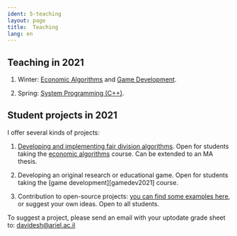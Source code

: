 ```yaml
---
ident: 5-teaching
layout: page
title:  Teaching
lang: en
---
```


## Teaching in 2021

1. Winter: [Economic Algorithms][alg5781] and  [Game Development][gamedev5781].

1. Spring: [System Programming (C++)][cpp5781].


## Student projects in 2021

I offer several kinds of projects:

1. [Developing and implementing fair division algorithms][fairdivision]. Open for students taking the [economic algorithms][alg5781] course. Can be extended to an MA thesis.

1. Developing an original research or educational game. Open for students taking the [game development][gamedev2021] course.

1. Contribution to open-source projects: [you can find some examples here][opensource], or suggest your own ideas. Open to all students.

To suggest a project, please send an email with your uptodate grade sheet to: davidesh@ariel.ac.il



[projects5780]: https://github.com/erelsgl-at-ariel/projects-5780
[opensource]: https://github.com/erelsgl-at-ariel/projects-5780/blob/master/open-source-projects.pdf
[fairdivision]: https://github.com/erelsgl-at-ariel/projects-5780/blob/master/fair-division-algorithms.pdf

[cpp5778]: https://github.com/erelsgl-at-ariel/cpp-5778
[cpp5779]: https://github.com/erelsgl-at-ariel/cpp-5779
[cpp5780]: https://github.com/erelsgl-at-ariel/cpp-5780
[cpp5781]: https://github.com/erelsgl-at-ariel/cpp-5781

[alg5778]: https://github.com/erelsgl-at-ariel/algorithms2m-5778
[alg5779]: https://github.com/erelsgl-at-ariel/algorithms-5779
[alg5780]: https://github.com/erelsgl-at-ariel/algorithms-5780
[alg5781]: https://github.com/erelsgl-at-ariel/algorithms-5781

[gamedev5780]: https://github.com/gamedev-at-ariel/gamedev-5780
[gamedev5781]: https://github.com/gamedev-at-ariel/gamedev-5781

[oop5778]: https://github.com/erelsgl-at-ariel/oop-5778
